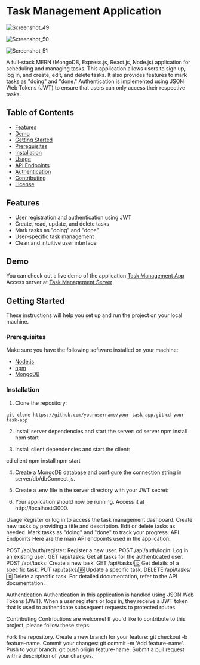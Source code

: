 # Task Management Application

![Screenshot_49](https://github.com/TusharTechs/Task-Management-App/assets/56952465/e1ffa455-d002-4872-a641-77808ff00cf1)

![Screenshot_50](https://github.com/TusharTechs/Task-Management-App/assets/56952465/741afb55-6d43-479a-a83a-17865813b0fb)

![Screenshot_51](https://github.com/TusharTechs/Task-Management-App/assets/56952465/503d553a-5b7c-4980-9b8e-69dab9e64d8b)

A full-stack MERN (MongoDB, Express.js, React.js, Node.js) application for scheduling and managing tasks. This application allows users to sign up, log in, and create, edit, and delete tasks. It also provides features to mark tasks as "doing" and "done." Authentication is implemented using JSON Web Tokens (JWT) to ensure that users can only access their respective tasks.

## Table of Contents

- [Features](#features)
- [Demo](#demo)
- [Getting Started](#getting-started)
- [Prerequisites](#prerequisites)
- [Installation](#installation)
- [Usage](#usage)
- [API Endpoints](#api-endpoints)
- [Authentication](#authentication)
- [Contributing](#contributing)
- [License](#license)

## Features

- User registration and authentication using JWT
- Create, read, update, and delete tasks
- Mark tasks as "doing" and "done"
- User-specific task management
- Clean and intuitive user interface

## Demo

You can check out a live demo of the application [Task Management App](https://task-management-beta-livid.vercel.app/)
Access server at [Task Management Server](https://task-management-server-1jug.onrender.com/)

## Getting Started

These instructions will help you set up and run the project on your local machine.

### Prerequisites

Make sure you have the following software installed on your machine:

- [Node.js](https://nodejs.org/)
- [npm](https://www.npmjs.com/)
- [MongoDB](https://www.mongodb.com/)

### Installation

1. Clone the repository:

`git clone https://github.com/yourusername/your-task-app.git`
`cd your-task-app`

2. Install server dependencies and start the server:
cd server
npm install
npm start

3. Install client dependencies and start the client:

cd client
npm install
npm start

4. Create a MongoDB database and configure the connection string in server/db/dbConnect.js.

5. Create a .env file in the server directory with your JWT secret:

6. Your application should now be running. Access it at http://localhost:3000.

Usage
Register or log in to access the task management dashboard.
Create new tasks by providing a title and description.
Edit or delete tasks as needed.
Mark tasks as "doing" and "done" to track your progress.
API Endpoints
Here are the main API endpoints used in the application:

POST /api/auth/register: Register a new user.
POST /api/auth/login: Log in an existing user.
GET /api/tasks: Get all tasks for the authenticated user.
POST /api/tasks: Create a new task.
GET /api/tasks/:id: Get details of a specific task.
PUT /api/tasks/:id: Update a specific task.
DELETE /api/tasks/:id: Delete a specific task.
For detailed documentation, refer to the API documentation.

Authentication
Authentication in this application is handled using JSON Web Tokens (JWT). When a user registers or logs in, they receive a JWT token that is used to authenticate subsequent requests to protected routes. 

Contributing
Contributions are welcome! If you'd like to contribute to this project, please follow these steps:

Fork the repository.
Create a new branch for your feature: git checkout -b feature-name.
Commit your changes: git commit -m 'Add feature-name'.
Push to your branch: git push origin feature-name.
Submit a pull request with a description of your changes.
